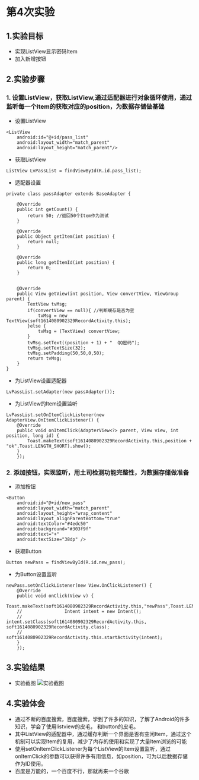 # 第4次实验
 
## 1.实验目标
* 实现ListView显示密码Item
* 加入新增按钮
 
## 2.实验步骤
### 1. 设置ListView，获取ListView,通过适配器进行对象循环使用，通过监听每一个Item的获取对应的position，为数据存储做基础

* 设置ListView
```
<ListView
	android:id="@+id/pass_list"
	android:layout_width="match_parent"
	android:layout_height="match_parent"/>
```

* 获取ListView
```
ListView LvPassList = findViewById(R.id.pass_list);
```

* 适配器设置
```
private class passAdapter extends BaseAdapter {

    @Override
    public int getCount() {
        return 50; //返回50个Item作为测试
    }

    @Override
    public Object getItem(int position) {
        return null;
    }

    @Override
    public long getItemId(int position) {
        return 0;
    }


    @Override
    public View getView(int position, View convertView, ViewGroup parent) {
        TextView tvMsg;
        if(convertView == null){ //判断缓存是否为空
            tvMsg = new TextView(soft1614080902329RecordActivity.this);
        }else {
            tvMsg = (TextView) convertView;
        }
        tvMsg.setText((position + 1) + "  QQ密码");
        tvMsg.setTextSize(32);
        tvMsg.setPadding(50,50,0,50);
        return tvMsg;
    }
}
```

* 为ListView设置适配器
```
LvPassList.setAdapter(new passAdapter());
```


* 为ListView的Item设置监听
```
LvPassList.setOnItemClickListener(new AdapterView.OnItemClickListener() {
	@Override
	public void onItemClick(AdapterView<?> parent, View view, int position, long id) {
	    Toast.makeText(soft1614080902329RecordActivity.this,position + "ok",Toast.LENGTH_SHORT).show();
	}
	});
```


### 2. 添加按钮，实现监听，用土司检测功能完整性，为数据存储做准备

* 添加按钮
```
<Button
    android:id="@+id/new_pass"
    android:layout_width="match_parent"
    android:layout_height="wrap_content"
    android:layout_alignParentBottom="true"
    android:textColor="#4edc50"
    android:background="#303f9f"
    android:text="+"
    android:textSize="38dp" />
```

* 获取Button
```
Button newPass = findViewById(R.id.new_pass);
```

* 为Button设置监听
```
newPass.setOnClickListener(new View.OnClickListener() {
	@Override
	public void onClick(View v) {
	    Toast.makeText(soft1614080902329RecordActivity.this,"newPass",Toast.LENGTH_SHORT).show();
	//                Intent intent = new Intent();
	//                intent.setClass(soft1614080902329RecordActivity.this, soft1614080902329RecordActivity.class);
	//                soft1614080902329RecordActivity.this.startActivity(intent);
	}
	});
```

 
## 3.实验结果
* 实验截图
![实验截图](https://github.com/OrangeHap/android-labs-2018/blob/master/soft1614080902329/lab4.png)

## 4.实验体会 
* 通过不断的百度搜索，百度搜索，学到了许多的知识，了解了Android的许多知识，学会了使用listview的皮毛，
和button的皮毛。
* 其中ListView的适配器中，通过缓存判断一个界面是否有空闲Item，通过这个机制可以实现Item的复用，减少了内存的使用和实现了大量Item浏览的可能
* 使用setOnItemClickListener为每个ListView的Item设置监听，通过onItemClick的参数可以获得许多有用信息，如position，可为以后数据存储作为ID使用。
* 百度是万能的，一个百度不行，那就再来一个谷歌
